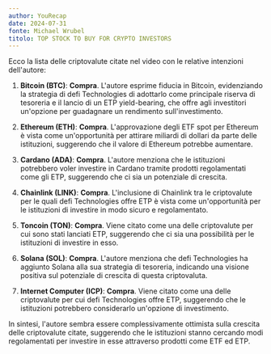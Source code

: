 ```yaml
---
author: YouRecap
date: 2024-07-31
fonte: Michael Wrubel
titolo: TOP STOCK TO BUY FOR CRYPTO INVESTORS
---
```


Ecco la lista delle criptovalute citate nel video con le relative intenzioni dell'autore:

1. **Bitcoin (BTC)**: **Compra**. L'autore esprime fiducia in Bitcoin, evidenziando la strategia di defi Technologies di adottarlo come principale riserva di tesoreria e il lancio di un ETP yield-bearing, che offre agli investitori un'opzione per guadagnare un rendimento sull'investimento.

2. **Ethereum (ETH)**: **Compra**. L'approvazione degli ETF spot per Ethereum è vista come un'opportunità per attirare miliardi di dollari da parte delle istituzioni, suggerendo che il valore di Ethereum potrebbe aumentare.

3. **Cardano (ADA)**: **Compra**. L'autore menziona che le istituzioni potrebbero voler investire in Cardano tramite prodotti regolamentati come gli ETP, suggerendo che ci sia un potenziale di crescita.

4. **Chainlink (LINK)**: **Compra**. L'inclusione di Chainlink tra le criptovalute per le quali defi Technologies offre ETP è vista come un'opportunità per le istituzioni di investire in modo sicuro e regolamentato.

5. **Toncoin (TON)**: **Compra**. Viene citato come una delle criptovalute per cui sono stati lanciati ETP, suggerendo che ci sia una possibilità per le istituzioni di investire in esso.

6. **Solana (SOL)**: **Compra**. L'autore menziona che defi Technologies ha aggiunto Solana alla sua strategia di tesoreria, indicando una visione positiva sul potenziale di crescita di questa criptovaluta.

7. **Internet Computer (ICP)**: **Compra**. Viene citato come una delle criptovalute per cui defi Technologies offre ETP, suggerendo che le istituzioni potrebbero considerarlo un'opzione di investimento.

In sintesi, l'autore sembra essere complessivamente ottimista sulla crescita delle criptovalute citate, suggerendo che le istituzioni stanno cercando modi regolamentati per investire in esse attraverso prodotti come ETF ed ETP.
